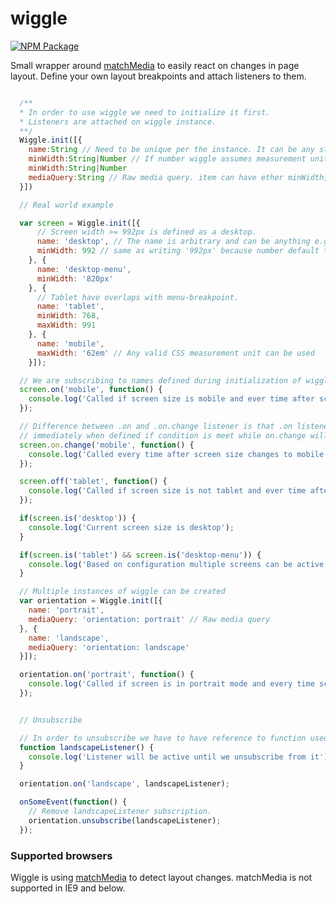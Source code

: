 # wiggle

[![NPM Package](https://nodei.co/npm/wiggle.js.png)](https://www.npmjs.com/package/wiggle.js)

Small wrapper around [matchMedia](https://developer.mozilla.org/en-US/docs/Web/API/Window/matchMedia)
to easily react on changes in page layout. Define your own layout breakpoints and attach listeners to them.


```javascript

  /**
  * In order to use wiggle we need to initialize it first.
  * Listeners are attached on wiggle instance.
  **/
  Wiggle.init([{
    name:String // Need to be unique per the instance. It can be any string that is valid object property name.
    minWidth:String|Number // If number wiggle assumes measurement unit is in px. If string any valid CSS measurement unit can be defined instead of px (like em).
    minWidth:String|Number
    mediaQuery:String // Raw media query. item can have ether minWidth, maxWidth combination or rawQuery but not both.
  }])

  // Real world example

  var screen = Wiggle.init([{
      // Screen width >= 992px is defined as a desktop.
      name: 'desktop', // The name is arbitrary and can be anything e.g 'large-screen'
      minWidth: 992 // same as writing '992px' because number default to px unit
    }, {
      name: 'desktop-menu',
      minWidth: '820px'
    }, {
      // Tablet have overlaps with menu-breakpoint.
      name: 'tablet',
      minWidth: 768,
      maxWidth: 991
    }, {
      name: 'mobile',
      maxWidth: '62em' // Any valid CSS measurement unit can be used
    }]);

  // We are subscribing to names defined during initialization of wiggle.
  screen.on('mobile', function() {
    console.log('Called if screen size is mobile and ever time after screen size changes to mobile');
  });

  // Difference between .on and .on.change listener is that .on listener will be triggered
  // immediately when defined if condition is meet while on.change will be triggered only after change happen.
  screen.on.change('mobile', function() {
    console.log('Called every time after screen size changes to mobile');
  });

  screen.off('tablet', function() {
    console.log('Called if screen size is not tablet and ever time after screen size stops being tablet');
  });

  if(screen.is('desktop')) {
    console.log('Current screen size is desktop');
  }

  if(screen.is('tablet') && screen.is('desktop-menu')) {
    console.log('Based on configuration multiple screens can be active.')
  }

  // Multiple instances of wiggle can be created
  var orientation = Wiggle.init([{
    name: 'portrait',
    mediaQuery: 'orientation: portrait' // Raw media query
  }, {
    name: 'landscape',
    mediaQuery: 'orientation: landscape'
  }]);

  orientation.on('portrait', function() {
    console.log('Called if screen is in portrait mode and every time screen changes to portrait mode');
  });


  // Unsubscribe

  // In order to unsubscribe we have to have reference to function used to subscribe to event.
  function landscapeListener() {
    console.log('Listener will be active until we unsubscribe from it');
  }

  orientation.on('landscape', landscapeListener);

  onSomeEvent(function() {
    // Remove landscapeListener subscription.
    orientation.unsubscribe(landscapeListener);
  });
```


### Supported browsers

Wiggle is using [matchMedia](https://developer.mozilla.org/en-US/docs/Web/API/Window/matchMedia) to detect layout changes. matchMedia is not supported in IE9 and below.
